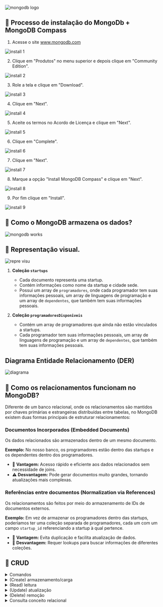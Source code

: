 ![mongodb logo](Mongodb.png)

## 📌 Processo de instalação do MongoDb + MongoDB Compass

1. Acesse o site www.mongodb.com

![install 1](Install1.png)

2. Clique em "Produtos" no menu superior e depois clique em "Community Edition".

![install 2](Install2.png)

3. Role a tela e clique em "Download".

![install 3](Install3.png)

4. Clique em "Next".

![install 4](Install4.png)

5. Aceite os termos no Acordo de Licença e clique em "Next".

![install 5](Install5.png)

6. Clique em "Complete".

![install 6](Install6.png)

7. Clique em "Next".

![install 7](Install7.png)

8. Marque a opção "Install MongoDB Compass" e clique em "Next".

![install 8](Install8.png)

9. Por fim clique em "Install".

![install 9](Install9.png)

## 📌 Como o MongoDB armazena os dados?

![mongodb works](Mongodbworks.png)

## 📌 Representação visual.

![repre visu](Reprevisu.png)

1. **Coleção `startups`**  
   - Cada documento representa uma startup.  
   - Contém informações como nome da startup e cidade sede.  
   - Possui um array de `programadores`, onde cada programador tem suas informações pessoais, um array de linguagens de programação e um array de `dependentes`, que também tem suas informações pessoais.

2. **Coleção `programadoresDisponiveis`**  
   - Contém um array de programadores que ainda não estão vinculados a startups.  
   - Cada programador tem suas informações pessoais, um array de linguagens de programação e um array de `dependentes`, que também tem suas informações pessoais.

## Diagrama Entidade Relacionamento (DER)

![diagrama](diagrama.png)

## 📌 Como os relacionamentos funcionam no MongoDB?

Diferente de um banco relacional, onde os relacionamentos são mantidos por chaves primárias e estrangeiras distribuídas entre tabelas, no MongoDB existem duas formas principais de estruturar relacionamentos:

### Documentos Incorporados (Embedded Documents)
Os dados relacionados são armazenados dentro de um mesmo documento.

**Exemplo:** No nosso banco, os programadores estão dentro das startups e os dependentes dentro dos programadores.
- 🚀 **Vantagem:** Acesso rápido e eficiente aos dados relacionados sem necessidade de joins.
- ⚠️ **Desvantagem:** Pode gerar documentos muito grandes, tornando atualizações mais complexas.

### Referências entre documentos (Normalization via References)
Os relacionamentos são feitos por meio do armazenamento de IDs de documentos externos.

**Exemplo:** Em vez de armazenar os programadores dentro das startups, poderíamos ter uma coleção separada de programadores, cada um com um campo `startup_id` referenciando a startup à qual pertence.
- 🔗 **Vantagem:** Evita duplicação e facilita atualização de dados.
- 🔄 **Desvantagem:** Requer lookups para buscar informações de diferentes coleções.

## 📌 CRUD

<details>
  <summary>Comandos</summary>

### Exibe uma lista de todos os bancos de dados no servidor MongoDB.

````
show dbs
````

### Seleciona o banco de dados especificado para que você possa trabalhar nele.

````
use nome-do-database-desejado
```` 

  </details>

<details>
  <summary>(Create) armazenamento/carga</summary>

### Documento startups

````
[
  {
    "_id": { "$oid": "67b45cc4d23e5ee117e0dd67" },
    "nomeStartup": "Tech4Toy",
    "cidadeSede": "Porto Alegre",
    "programadores": [
      {
        "nomeProgramador": "João Pedro",
        "generoProgramador": "M",
        "dataNascimentoProgramador": "1993-06-23",
        "nomeLinguagens": ["Python", "PHP"],
        "dependentes": [
          {
            "nomeDependente": "André Sousa",
            "parentescoDependente": "Filho",
            "dataNascimentoDependente": "2020-05-15"
          }
        ]
      },
      {
        "nomeProgramador": "Ana Cristina",
        "generoProgramador": "F",
        "dataNascimentoProgramador": "1968-02-19",
        "nomeLinguagens": [],
        "dependentes": []
      }
    ]
  },
  {
    "nomeStartup": "Smart123",
    "cidadeSede": "Belo Horizonte",
    "programadores": [
      {
        "nomeProgramador": "Paula Silva",
        "generoProgramador": "F",
        "dataNascimentoProgramador": "1986-01-10",
        "nomeLinguagens": ["Java"],
        "dependentes": [
          {
            "nomeDependente": "Luciana Silva",
            "parentescoDependente": "Filha",
            "dataNascimentoDependente": "2018-07-26"
          },
          {
            "nomeDependente": "Elisa Silva",
            "parentescoDependente": "Filha",
            "dataNascimentoDependente": "2020-01-06"
          },
          {
            "nomeDependente": "Breno Silva",
            "parentescoDependente": "Esposo",
            "dataNascimentoDependente": "1984-05-21"
          }
        ]
      },
      {
        "nomeProgramador": "Laura Marques",
        "generoProgramador": "F",
        "dataNascimentoProgramador": "1987-10-04",
        "nomeLinguagens": ["Python", "PHP"],
        "dependentes": [
          {
            "nomeDependente": "Daniel Marques",
            "parentescoDependente": "Filho",
            "dataNascimentoDependente": "2014-06-06"
          }
        ]
      }
    ]
  },
  {
    "nomeStartup": "KnowledgeUp",
    "cidadeSede": "Rio de Janeiro",
    "programadores": [
      {
        "nomeProgramador": "Renata Vieira",
        "generoProgramador": "F",
        "dataNascimentoProgramador": "1991-07-05",
        "nomeLinguagens": ["C", "JavaScript"],
        "dependentes": []
      }
    ]
  },
  {
    "nomeStartup": "BSI Next Level",
    "cidadeSede": "Recife",
    "programadores": [
      {
        "nomeProgramador": "Felipe Santos",
        "generoProgramador": "M",
        "dataNascimentoProgramador": "1976-11-25",
        "nomeLinguagens": ["JavaScript"],
        "dependentes": [
          {
            "nomeDependente": "Rafaela Santos",
            "parentescoDependente": "Esposa",
            "dataNascimentoDependente": "1980-02-12"
          },
          {
            "nomeDependente": "Marcos Martins",
            "parentescoDependente": "Filho",
            "dataNascimentoDependente": "2008-03-26"
          }
        ]
      },
      {
        "nomeProgramador": "Fernando Alves",
        "generoProgramador": "M",
        "dataNascimentoProgramador": "1988-07-07",
        "nomeLinguagens": [],
        "dependentes": [
          {
            "nomeDependente": "Laís Meneses",
            "parentescoDependente": "Esposa",
            "dataNascimentoDependente": "1990-11-09"
          }
        ]
      }
    ]
  },
  {
    "nomeStartup": "CommerceIA",
    "cidadeSede": "Manaus",
    "programadores": [
      {
        "nomeProgramador": "Alice Lins",
        "generoProgramador": "F",
        "dataNascimentoProgramador": "2000-10-09",
        "nomeLinguagens": [],
        "dependentes": []
      }
    ]
  },
  {
    "nomeStartup": "QualiHeath",
    "cidadeSede": "São Paulo",
    "programadores": []
  },
  {
    "nomeStartup": "ProEdu",
    "cidadeSede": "Florianópolis",
    "programadores": []
  }
]

````
  
### Documento programadoresDisponiveis
  
````
{
  "_id": {
    "$oid": "67b46da3d23e5ee117e0dd6b"
  },
  "programadoresDisponiveis": [
    {
      "nomeProgramador": "Lucas Lima",
      "generoProgramador": "M",
      "dataNascimentoProgramador": "2000-10-09",
      "nomeLinguagens": [],
      "dependentes": []
    },
    {
      "nomeProgramador": "Camila Macedo",
      "generoProgramador": "F",
      "dataNascimentoProgramador": "1995-07-03",
      "nomeLinguagens": ["C", "SQL"],
      "dependentes": [
        {
          "nomeDependente": "Lidiane Macedo",
          "parentescoDependente": "Filha",
          "dataNascimentoDependente": "2015-04-14"
        }
      ]
    },
    {
      "nomeProgramador": "Leonardo Ramos",
      "generoProgramador": "M",
      "dataNascimentoProgramador": "2005-07-05",
      "nomeLinguagens": ["SQL"],
      "dependentes": []
    }
  ]
}
````

### Inserção da startup InovaTech.
  
````
db.startups.insertOne({
  "nomeStartup": "InovaTech",
  "cidadeSede": "Curitiba",
  "programadores": [
    {
      "nomeProgramador": "Carlos Mendes",
      "generoProgramador": "M",
      "dataNascimentoProgramador": "1990-05-12",
      "nomeLinguagens": ["Python", "C#"],
      "dependentes": [
        {
          "nomeDependente": "Maria Mendes",
          "parentescoDependente": "Filha",
          "dataNascimentoDependente": "2017-08-22"
        }
      ]
    }
  ]
})
```` 

  </details>

<details>
  <summary>(Read) leitura</summary>

### Retorna as startups.
  
````
db["startups"].find()
````


### Retorna as startups que têm programadores que sabem programar em Java.
  
````
db.startups.find({"programadores.nomeLinguagens": "Java"})
````

  </details>

<details>
  <summary>(Update) atualização</summary>

### Atualiza a cidade sede para São Paulo.
  
````
db.startups.updateOne(
  { "nomeStartup": "InovaTech" },
  { $set: { "cidadeSede": "São Paulo" } }
)

````

  </details>

<details>
  <summary>(Delete) remoção</summary>
  
### Remove a startup InovaTech.
  
````
db.startups.deleteOne({ "nomeStartup": "InovaTech" })
````

  </details>

<details>
  <summary>Consulta conceito relacional</summary>
  
### Buscar todos os programadores que nasceram a partir do ano 2000.
  
````
db.startups.aggregate([
  { $unwind: "$programadores" }, 
  { 
    $match: { 
      "programadores.dataNascimentoProgramador": { $gte: "2000-01-01" } 
    } 
  },
  { 
    $project: { 
      _id: 0, 
      "programadores.nomeProgramador": 1, 
      "programadores.dataNascimentoProgramador": 1, 
      "nomeStartup": 1 
    } 
  }
])
````

### Explicação:
- **$unwind**: Separa os programadores dentro das startups para tratar cada um como um documento individual.
- **$match**: Filtra apenas os programadores com `dataNascimentoProgramador >= "2000-01-01"`.
- **$project**: Retorna apenas os campos `nomeProgramador`, `dataNascimentoProgramador` e `nomeStartup`, ocultando o `_id`.

### Comparação com SQL.
Se o banco fosse relacional, um equivalente em SQL seria algo assim:

````
SELECT p.nomeProgramador, p.dataNascimentoProgramador, s.nomeStartup
FROM programadores p
JOIN startups s ON p.startup_id = s.id
WHERE p.dataNascimentoProgramador >= '2000-01-01';
````


  </details>
